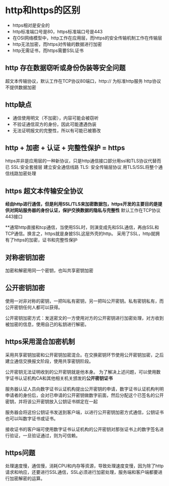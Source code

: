 # http和https的区别
- https相对是安全的
- http标准端口号是80，https标准端口号是443
- 在OSI网络模型中，http工作在应用层，而https的安全传输机制工作在传输层
- http无法加密，而https对传输的数据进行加密
- http无需证书，而https需要SSL证书


## http 存在数据窃听或身份伪装等安全问题
超文本传输协议，默认工作在TCP协议80端口，http:// 为标准http服务
http协议不提供数据加密

## http缺点
- 通信使用明文（不加密），内容可能会被窃听
- 不验证通信双方的身份，因此可能遭遇伪装
- 无法证明报文的完整性，所以有可能已被篡改


## http + 加密 + 认证 + 完整性保护 = https




https并非是应用层的一种新协议，只是http通信接口部分用ssl和TLS协议代替而已
SSL:安全套接层 建立安全通信线路
TLS: 安全传输层协议
用TLS/SSL将整个通信线路加密处理

## https 超文本传输安全协议 
**经由http进行通信，但是利用SSL/TLS来加密数据包，https开发的主要目的是提供对网站服务器的身份认证，保护交换数据的隐私与完整性**
默认工作在TCP协议443接口

**通常http直接和tcp通信，当使用SSL时，则演变成先和SSL通信，再由SSL和TCP通信。换言之，https就是身披SSL这层外壳的http。
采用了SSL，http就拥有了https的加密，证书和完整性保护



## 对称密钥加密
加密和解密用同一个密钥，也叫共享密钥加密


## 公开密钥加密
使用一对非对称的密钥，一把叫私有密钥，另一把叫公开密钥。私有密钥私有，而公开密钥任何人都可以获得。

公开密钥加密方式：发送密文的一方使用对方的公开密钥进行加密处理，对方收到被加密的信息，使用自己的私钥进行解密。




## https采用混合加密机制

采用共享密钥加密和公开密钥加密混合。在交换密钥环节使用公开密钥加密，之后建立通信交换报文阶段，使用共享密钥阶段。

公开密钥无法证明收到的公开密钥就是他本身。
为了解决上述问题，可以使用数字证书认证机构CA和其他相关机关颁发的**公开密钥证书**



服务器认证人员向数字证书认证机构提出公开密钥的申请，数字证书认证机构判明申请者的身份后，会对已申请的公开密钥做数字前面，然后分配这个已签名的公开密钥，并将该公开密钥放入公钥证书绑定在一起

服务器会将这份公钥证书发送到客户端，以进行公开密钥加密方式通信，公钥证书也可以叫数字证书或证书。

接收证书的客户端可使用数字证书认证机构的公开密钥对那张证书上的数字签名进行验证，一旦验证通过，则为可信赖。


## https问题

处理速度慢，通信慢，消耗CPU和内存等资源，导致处理速度变慢，因为除了http请求和响应，还要进行SSL通信，SSL必须进行加密处理，服务端和客户端都要进行加密解密的运算。



